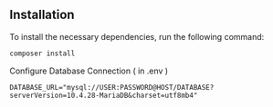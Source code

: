 ## Installation

To install the necessary dependencies, run the following command:

```bash
composer install
```

Configure Database Connection ( in .env )

```Example
DATABASE_URL="mysql://USER:PASSWORD@HOST/DATABASE?serverVersion=10.4.28-MariaDB&charset=utf8mb4"
```
